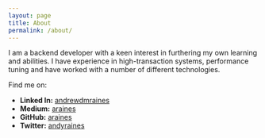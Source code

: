 ```yaml
---
layout: page
title: About
permalink: /about/
---
```


I am a backend developer with a keen interest in furthering my own learning and
abilities.  I have experience in high-transaction systems, performance tuning
and have worked with a number of different technologies.

Find me on:
* **Linked In:** [andrewdmraines](https://www.linkedin.com/in/andrewdmraines)
* **Medium:** [araines](https://medium.com/@araines)
* **GitHub:** [araines](https://github.com/araines)
* **Twitter:** [andyraines](https://twitter.com/andyraines)

